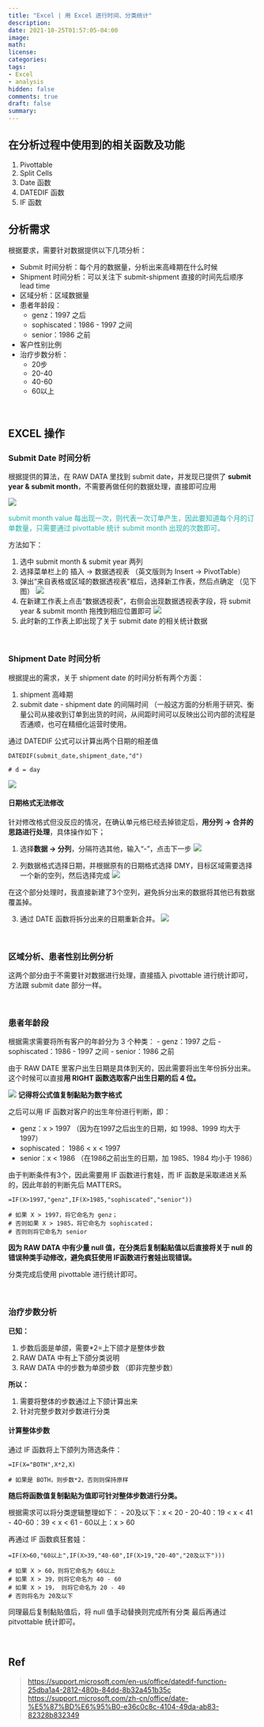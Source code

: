 ```yaml
---
title: "Excel | 用 Excel 进行时间、分类统计"
description: 
date: 2021-10-25T01:57:05-04:00
image: 
math:
license: 
categories:
tags:
- Excel
- analysis
hidden: false
comments: true
draft: false
summary:
---
```


## 在分析过程中使用到的相关函数及功能
1. Pivottable 
2. Split Cells
3. Date 函数
4. DATEDIF 函数
5. IF 函数

## 分析需求
根据要求，需要针对数据提供以下几项分析：
- Submit 时间分析：每个月的数据量，分析出来高峰期在什么时候
- Shipment 时间分析：可以关注下 submit-shipment 直接的时间先后顺序 lead time
- 区域分析：区域数据量
- 患者年龄段：
    - genz：1997 之后
    - sophiscated：1986 - 1997 之间
    - senior：1986 之前
- 客户性别比例
- 治疗步数分析：
    - 20步
    - 20-40
    - 40-60
    - 60以上

</br>

## EXCEL 操作
### Submit Date 时间分析

根据提供的算法，在 RAW DATA 里找到 submit date，并发现已提供了 **submit year & submit month**，不需要再做任何的数据处理，直接即可应用

![](https://raw.githubusercontent.com/Gilgamel/img-host/main/hugo/2021/1635392316886.png)

<font color=LightSeaGreen> submit month value 每出现一次，则代表一次订单产生，因此要知道每个月的订单数量，只需要通过 pivottable 统计 submit month 出现的次数即可。</font> 

方法如下：
1. 选中 submit month & submit year 两列
2. 选择菜单栏上的 插入 → 数据透视表 （英文版则为 Insert → PivotTable）
3. 弹出“来自表格或区域的数据透视表”框后，选择新工作表，然后点确定 （见下图）
![](https://raw.githubusercontent.com/Gilgamel/img-host/main/hugo/2021/1635392984103.png)
4. 在新建工作表上点击“数据透视表”，右侧会出现数据透视表字段，将 submit year & submit month 拖拽到相应位置即可
![](https://raw.githubusercontent.com/Gilgamel/img-host/main/hugo/2021/1635393091985.png)
5. 此时新的工作表上即出现了关于 submit date 的相关统计数据

</br>

### Shipment Date 时间分析
根据提出的需求，关于 shipment date 的时间分析有两个方面：
1. shipment 高峰期
2. submit date - shipment date 的间隔时间 （一般这方面的分析用于研究、衡量公司从接收到订单到出货的时间，从间距时间可以反映出公司内部的流程是否通顺，也可在精细化运营时使用。

通过 DATEDIF 公式可以计算出两个日期的相差值

```
DATEDIF(submit_date,shipment_date,"d")

# d = day

```
![](https://raw.githubusercontent.com/Gilgamel/img-host/main/hugo/2021/1635396999931.png)

#### 日期格式无法修改
针对修改格式但没反应的情况，在确认单元格已经去掉锁定后，**用分列 → 合并的思路进行处理**，具体操作如下；

1. 选择**数据 → 分列**，分隔符选其他，输入“-”，点击下一步
![](https://raw.githubusercontent.com/Gilgamel/img-host/main/hugo/2021/1635399718240.png)

2. 列数据格式选择日期，并根据原有的日期格式选择 DMY，目标区域需要选择一个新的空列，然后选择完成
![](https://raw.githubusercontent.com/Gilgamel/img-host/main/hugo/2021/1635399794604.png)

在这个部分处理时，我直接新建了3个空列，避免拆分出来的数据将其他已有数据覆盖掉。

3. 通过 DATE 函数将拆分出来的日期重新合并。 
![](https://raw.githubusercontent.com/Gilgamel/img-host/main/hugo/2021/1635399883980.png)

</br>

### 区域分析、患者性别比例分析
这两个部分由于不需要针对数据进行处理，直接插入 pivottable 进行统计即可，方法跟 submit date 部分一样。

</br>

### 患者年龄段
根据需求需要将所有客户的年龄分为 3 个种类：
    - genz：1997 之后
    - sophiscated：1986 - 1997 之间
    - senior：1986 之前

由于 RAW DATE 里客户出生日期是具体到天的，因此需要将出生年份拆分出来。
这个时候可以直接**用 RIGHT 函数选取客户出生日期的后 4 位。**

![](https://raw.githubusercontent.com/Gilgamel/img-host/main/hugo/2021/1635400640771.png)
**记得将公式值复制黏贴为数字格式**

之后可以用 IF 函数对客户的出生年份进行判断，即：
- genz：x > 1997 （因为在1997之后出生的日期，如 1998、1999 均大于 1997）
- sophiscated： 1986 < x < 1997 
- senior：x < 1986 （在1986之前出生的日期，加 1985、1984 均小于 1986）

由于判断条件有3个，因此需要用 IF 函数进行套娃，而 IF 函数是采取递进关系的，因此年龄的判断先后 MATTERS。

```
=IF(X>1997,"genz",IF(X>1985,"sophiscated","senior"))

# 如果 X > 1997，将它命名为 genz；
# 否则如果 X > 1985，将它命名为 sophiscated；
# 否则则将它命名为 senior
```

**因为 RAW DATA 中有少量 null 值，在分类后复制黏贴值以后直接将关于 null 的错误种类手动修改，避免疯狂使用 IF函数进行套娃出现错误。**

分类完成后使用 pivottable 进行统计即可。

</br>

### 治疗步数分析
**已知：**
1. 步数后面是单颌，需要*2=上下颌才是整体步数
2. RAW DATA 中有上下颌分类说明
3. RAW DATA 中的步数为单颌步数 （即非完整步数）

**所以：**
1. 需要将整体的步数通过上下颌计算出来
2. 针对完整步数对步数进行分类


#### 计算整体步数
通过 IF 函数将上下颌列为筛选条件：

```
=IF(X="BOTH",X*2,X)

# 如果是 BOTH，则步数*2，否则则保持原样
```
**随后将函数值复制黏贴为值即可针对整体步数进行分类。**

根据需求可以将分类逻辑整理如下：
    - 20及以下：x < 20
    - 20-40：19 < x < 41
    - 40-60：39 < x < 61
    - 60以上：x > 60

再通过 IF 函数疯狂套娃：

``` 
=IF(X>60,"60以上",IF(X>39,"40-60",IF(X>19,"20-40","20及以下")))

# 如果 X > 60，则将它命名为 60以上
# 如果 X > 39，则将它命名为 40 - 60
# 如果 X > 19， 则将它命名为 20 - 40
# 否则将名为 20及以下
```

同理最后复制黏贴值后，将 null 值手动替换则完成所有分类
最后再通过 pitvottable 统计即可。

</br>

## Ref
> https://support.microsoft.com/en-us/office/datedif-function-25dba1a4-2812-480b-84dd-8b32a451b35c
> https://support.microsoft.com/zh-cn/office/date-%E5%87%BD%E6%95%B0-e36c0c8c-4104-49da-ab83-82328b832349
